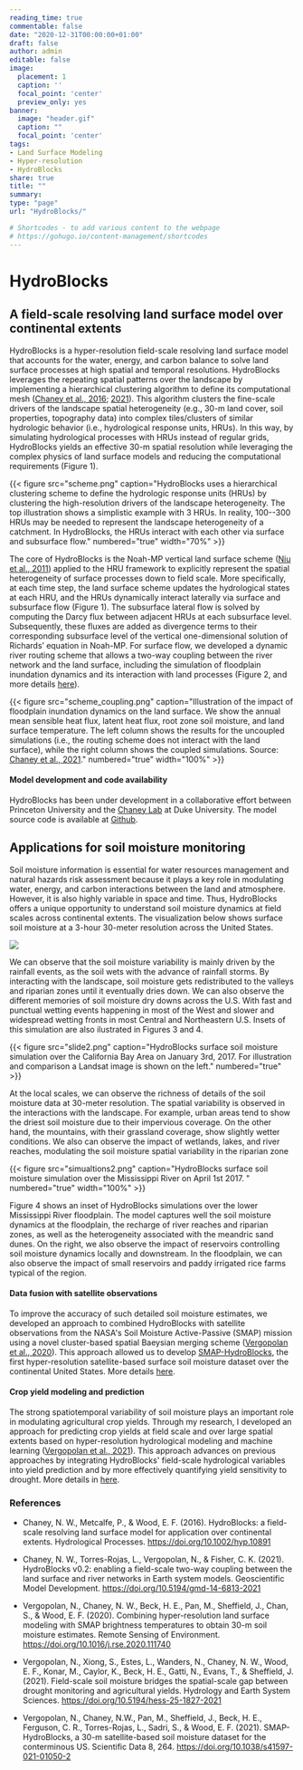 ```yaml
---
reading_time: true
commentable: false
date: "2020-12-31T00:00:00+01:00"
draft: false
author: admin
editable: false
image:
  placement: 1
  caption: ''
  focal_point: 'center'
  preview_only: yes
banner:
  image: "header.gif"
  caption: ""
  focal_point: 'center'
tags:
- Land Surface Modeling
- Hyper-resolution
- HydroBlocks
share: true
title: ""
summary: 
type: "page"
url: "HydroBlocks/"

# Shortcodes - to add various content to the webpage
# https://gohugo.io/content-management/shortcodes
---
```

# HydroBlocks
## A field-scale resolving land surface model over continental extents

HydroBlocks is a hyper-resolution field-scale resolving land surface model that accounts for the water, energy, and carbon balance to solve land surface processes at high spatial and temporal resolutions. HydroBlocks leverages the repeating spatial patterns over the landscape by implementing a hierarchical clustering algorithm to define its computational mesh ([Chaney et al., 2016](https://doi.org/10.1002/hyp.10891); [2021](../publication/2021_chaney_hydroblocks_two_way_coupling)). This algorithm clusters the fine-scale drivers of the landscape spatial heterogeneity (e.g., 30-m land cover, soil properties, topography data) into complex tiles/clusters of similar hydrologic behavior (i.e., hydrological response units, HRUs). In this way, by simulating hydrological processes with HRUs instead of regular grids, HydroBlocks yields an effective 30-m spatial resolution while leveraging the complex physics of land surface models and reducing the computational requirements (Figure 1).

{{< figure src="scheme.png" caption="HydroBlocks uses a hierarchical clustering scheme to define the hydrologic response units (HRUs) by clustering the high-resolution drivers of the landscape heterogeneity. The top illustration shows a simplistic example with 3 HRUs. In reality, 100--300 HRUs may be needed to represent the landscape heterogeneity of a catchment. In HydroBlocks, the HRUs interact with each other via surface and subsurface flow." numbered="true" width="70%" >}}

The core of HydroBlocks is the Noah-MP vertical land surface scheme ([Niu et al., 2011](https://agupubs.onlinelibrary.wiley.com/doi/full/10.1029/2010JD015139)) applied to the HRU framework to explicitly represent the spatial heterogeneity of surface processes down to field scale. More specifically, at each time step, the land surface scheme updates the hydrological states at each HRU, and the HRUs dynamically interact laterally via surface and subsurface flow (Figure 1). The subsurface lateral flow is solved by computing the Darcy flux between adjacent HRUs at each subsurface level. Subsequently, these fluxes are added as divergence terms to their corresponding subsurface level of the vertical one-dimensional solution of Richards’ equation in Noah-MP. For surface flow, we developed a dynamic river routing scheme that allows a two-way coupling between the river network and the land surface, including the simulation of floodplain inundation dynamics and its interaction with land processes (Figure 2, and more details [here](../publication/2021_chaney_hydroblocks_two_way_coupling)).

{{< figure src="scheme_coupling.png" caption="Illustration of the impact of floodplain inundation dynamics on the land surface. We show the annual mean sensible heat flux, latent heat flux, root zone soil moisture, and land surface temperature. The left column shows the results for the uncoupled simulations (i.e., the routing scheme does not interact with the land surface), while the right column shows the coupled simulations. Source: [Chaney et al., 2021](../publication/2021_chaney_hydroblocks_two_way_coupling)." numbered="true" width="100%" >}}

#### Model development and code availability
HydroBlocks has been under development in a collaborative effort between Princeton University and the [Chaney Lab](http://www.chaneylab.earth/) at Duke University. The model source code is available at [Github](https://github.com/chaneyn/HydroBlocks).


## Applications for soil moisture monitoring

Soil moisture information is essential for water resources management and natural hazards risk assessment because it plays a key role in modulating water, energy, and carbon interactions between the land and atmosphere. However, it is also highly variable in space and time. Thus, HydroBlocks offers a unique opportunity to understand soil moisture dynamics at field scales across continental extents. The visualization below shows surface soil moisture at a 3-hour 30-meter resolution across the United States. 

<!-- {{< video src="header.mp4" controls="yes" >}} -->

![](header.gif) 

We can observe that the soil moisture variability is mainly driven by the rainfall events, as the soil wets with the advance of rainfall storms. By interacting with the landscape, soil moisture gets redistributed to the valleys and riparian zones until it eventually dries down. We can also observe the different memories of soil moisture dry downs across the U.S. With fast and punctual wetting events happening in most of the West and slower and widespread wetting fronts in most Central and Northeastern U.S. Insets of this simulation are also ilustrated in Figures 3 and 4. 

{{< figure src="slide2.png" caption="HydroBlocks surface soil moisture simulation over the California Bay Area on January 3rd, 2017. For illustration and comparison a Landsat image is shown on the left." numbered="true" >}}

At the local scales, we can observe the richness of details of the soil moisture data at 30-meter resolution. The spatial variability is observed in the interactions with the landscape. For example, urban areas tend to show the driest soil moisture due to their impervious coverage. On the other hand, the mountains, with their grassland coverage, show slightly wetter conditions. We also can observe the impact of wetlands, lakes, and river reaches, modulating the soil moisture spatial variability in the riparian zone

{{< figure src="simualtions2.png" caption="HydroBlocks surface soil moisture simulation over the Mississippi River on April 1st 2017. " numbered="true" width="100%" >}}

Figure 4 shows an inset of HydroBlocks simulations over the lower Mississippi River floodplain. The model captures well the soil moisture dynamics at the floodplain, the recharge of river reaches and riparian zones, as well as the heterogeneity associated with the meandric sand dunes. On the right, we also observe the impact of reservoirs controlling soil moisture dynamics locally and downstream. In the floodplain, we can also observe the impact of small reservoirs and paddy irrigated rice farms typical of the region.


#### Data fusion with satellite observations

To improve the accuracy of such detailed soil moisture estimates, we developed an approach to combined HydroBlocks with satellite observations from the NASA's Soil Moisture Active-Passive (SMAP) mission using a novel cluster-based spatial Baeysian merging scheme ([Vergopolan et al., 2020](../publication/2020_vergopolan_combining/)). This approach allowed us to develop [SMAP-HydroBlocks](../SMAPHB), the first hyper-resolution satellite-based surface soil moisture dataset over the continental United States. More details [here](../SMAPHB). 

#### Crop yield modeling and prediction

The strong spatiotemporal variability of soil moisture plays an important role in modulating agricultural crop yields. Through my research, I developed an approach for predicting crop yields at field scale and over large spatial extents based on hyper-resolution hydrological modeling and machine learning ([Vergopolan et al., 2021](../publication/2021_vergopolan_yield_mapping/)). This approach advances on previous approaches by integrating HydroBlocks' field-scale hydrological variables into yield prediction and by more effectively quantifying yield sensitivity to drought. More details in [here](../research/crop_yields_zambia/).
 
 
### References

- Chaney, N. W., Metcalfe, P., & Wood, E. F. (2016). HydroBlocks: a field-scale resolving land surface model for application over continental extents. Hydrological Processes. https://doi.org/10.1002/hyp.10891 

- Chaney, N. W., Torres-Rojas, L., Vergopolan, N., & Fisher, C. K. (2021). HydroBlocks v0.2: enabling a field-scale two-way coupling between the land surface and river networks in Earth system models. Geoscientific Model Development. https://doi.org/10.5194/gmd-14-6813-2021

- Vergopolan, N., Chaney, N. W., Beck, H. E., Pan, M., Sheffield, J., Chan, S., & Wood, E. F. (2020). Combining hyper-resolution land surface modeling with SMAP brightness temperatures to obtain 30-m soil moisture estimates. Remote Sensing of Environment. https://doi.org/10.1016/j.rse.2020.111740

- Vergopolan, N., Xiong, S., Estes, L., Wanders, N., Chaney, N. W., Wood, E. F., Konar, M., Caylor, K., Beck, H. E., Gatti, N., Evans, T., & Sheffield, J. (2021). Field-scale soil moisture bridges the spatial-scale gap between drought monitoring and agricultural yields. Hydrology and Earth System Sciences. https://doi.org/10.5194/hess-25-1827-2021

- Vergopolan, N., Chaney, N.W., Pan, M., Sheffield, J., Beck, H. E., Ferguson, C. R., Torres-Rojas, L., Sadri, S., & Wood, E. F. (2021). SMAP-HydroBlocks, a 30-m satellite-based soil moisture dataset for the conterminous US. Scientific Data 8, 264. https://doi.org/10.1038/s41597-021-01050-2


